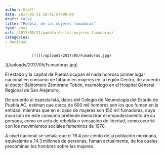 ```yaml
---
author: Staff
date: 2017-05-31 10:41:57+00:00
draft: false
title: "Puebla, de las mujeres fumadoras"
type: post
url: /2017/05/31/puebla-de-las-mujeres-fumadoras/
categories:
- Nacional
---
```



				[![](/uploads/2017/05/Fumadoras.jpg)
](/uploads/2017/05/Fumadoras.jpg)

El estado y la capital de Puebla ocupan el nada honroso primer lugar nacional en consumo de tabaco en mujeres en la región Centro, de acuerdo al doctor Baldomero Zambrano Tobón, neumólogo en el Hospital General Regional de San Alejandro.

De acuerdo al especialista, datos del Colegio de Neumología del Estado de Puebla AC, estiman que cerca de 600 mil hombres son los que fuman en la entidad, mientras que en el caso de mujeres son 150 mil fumadoras, cuya incursión en este consumo pretende demostrar el empoderamiento de su persona, como un acto de rebeldía o sensación de libertad, como ocurrió con los movimientos sociales femeninos de 1970.

A nivel nacional se señala que el 16.4 por ciento de la población mexicana, equivalente a 14.3 millones de personas, fuman actualmente, de los cuales predominan los hombres sobre las mujeres.		
